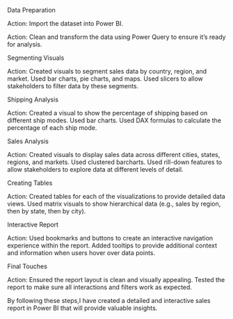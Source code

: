 Data Preparation

Action: Import the dataset into Power BI.

Action: Clean and transform the data using Power Query to ensure it’s ready for analysis.

Segmenting Visuals

Action: Created visuals to segment sales data by country, region, and market. Used bar charts, pie charts, and maps. Used slicers to allow stakeholders to filter data by these segments.

Shipping Analysis

Action: Created a visual to show the percentage of shipping based on different ship modes. Used bar charts. Used DAX formulas to calculate the percentage of each ship mode.

Sales Analysis

Action: Created visuals to display sales data across different cities, states, regions, and markets. Used clustered barcharts. Used rill-down features to allow stakeholders to explore data at different levels of detail.

Creating Tables

Action: Created tables for each of the visualizations to provide detailed data views. Used matrix visuals to show hierarchical data (e.g., sales by region, then by state, then by city).

Interactive Report

Action: Used bookmarks and buttons to create an interactive navigation experience within the report. Added tooltips to provide additional context and information when users hover over data points.

Final Touches

Action: Ensured the report layout is clean and visually appealing. Tested the report to make sure all interactions and filters work as expected.

By following these steps,I have created a detailed and interactive sales report in Power BI that will provide valuable insights.
